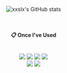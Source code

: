 <div align="center">

![xxslx's GitHub stats](https://github-readme-stats.vercel.app/api?username=xxslx&show_icons=true&theme=radical)

 <br/>
  
####  :clipboard: Once I've Used 
  
 <br/>


<img src="https://img.shields.io/badge/javascript-F7DF1E?style=for-the-badge&logo=javascript&logoColor=black">
<img src="https://img.shields.io/badge/react-61DAFB?style=for-the-badge&logo=react&logoColor=black">
<img src="https://img.shields.io/badge/typescript-3178C6?style=for-the-badge&logo=typescript&logoColor=white">
<img src="https://img.shields.io/badge/tailwindcss-06B6D4?style=for-the-badge&logo=tailwindcss&logoColor=white">
<br/>
<img src="https://img.shields.io/badge/next.js-000000?style=for-the-badge&logo=next.js&logoColor=white">
 <img src="https://img.shields.io/badge/vercel-000000?style=for-the-badge&logo=vercel&logoC>olor=white">
</div>



